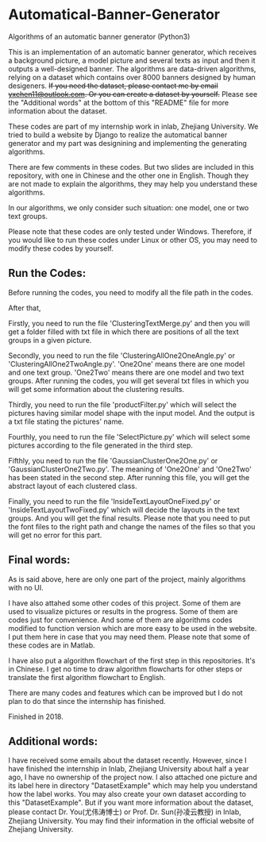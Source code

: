 # Automatical-Banner-Generator
Algorithms of an automatic banner generator (Python3)

This is an implementation of an automatic banner generator, which receives a background picture, a model picture and several texts as input and then it outputs a well-designed banner. The algorithms are data-driven algorithms, relying on a dataset which contains over 8000 banners designed by human desigeners. ~~If you need the dataset, please contact me by email yxchen11@outlook.com. Or you can create a dataset by yourself.~~ Please see the "Additional words" at the bottom of this "README" file for more information about the dataset.

These codes are part of my internship work in inlab, Zhejiang University. We tried to build a website by Django to realize the automatical banner generator and my part was designining and implementing the generating algorithms.

There are few comments in these codes. But two slides are included in this repository, with one in Chinese and the other one in English. Though they are not made to explain the algorithms, they may help you understand these algorithms.

In our algorithms, we only consider such situation: one model, one or two text groups.

Please note that these codes are only tested under Windows. Therefore, if you would like to run these codes under Linux or other OS, you may need to modify these codes by yourself.


## Run the Codes:

Before running the codes, you need to modify all the file path in the codes.

After that,

Firstly, you need to run the file 'ClusteringTextMerge.py' and then you will get a folder filled with txt file in which there are positions of all the text groups in a given picture.

Secondly, you need to run the file 'ClusteringAllOne2OneAngle.py' or 'ClusteringAllOne2TwoAngle.py'. 'One2One' means there are one model and one text group. 'One2Two' means there are one model and two text groups. After running the codes, you will get several txt files in which you will get some information about the clustering results.

Thirdly, you need to run the file 'productFilter.py' which will select the pictures having similar model shape with the input model. And the output is a txt file stating the pictures' name.

Fourthly, you need to run the file 'SelectPicture.py' which will select some pictures according to the file generated in the third step.

Fifthly, you need to run the file 'GaussianClusterOne2One.py' or 'GaussianClusterOne2Two.py'. The meaning of 'One2One' and 'One2Two' has been stated in the second step. After running this file, you will get the abstract layout of each clustered class.

Finally, you need to run the file 'InsideTextLayoutOneFixed.py' or 'InsideTextLayoutTwoFixed.py' which will decide the layouts in the text groups. And you will get the final results. Please note that you need to put the font files to the right path and change the names of the files so that you will get no error for this part.


## Final words:

As is said above, here are only one part of the project, mainly algorithms with no UI.

I have also attahed some other codes of this project. Some of them are used to visualize pictures or results in the progress. Some of them are codes just for convenience. And some of them are algorithms codes modified to function version which are more easy to be used in the website. I put them here in case that you may need them. Please note that some of these codes are in Matlab.

I have also put a algorithm flowchart of the first step in this repositories. It's in Chinese. I get no time to draw algorithm flowcharts for other steps or translate the first algorithm flowchart to English.

There are many codes and features which can be improved but I do not plan to do that since the internship has finished.

Finished in 2018.


## Additional words:
I have received some emails about the dataset recently. However, since I have finished the internship in Inlab, Zhejiang University about half a year ago, I have no ownership of the project now. I also attached one picture and its label here in directory "DatasetExample" which may help you understand how the label works. You may also create your own dataset according to this "DatasetExample". But if you want more information about the dataset, please contact Dr. You(尤伟涛博士) or Prof. Dr. Sun(孙凌云教授) in Inlab, Zhejiang University. You may find their information in the official website of Zhejiang University. 
